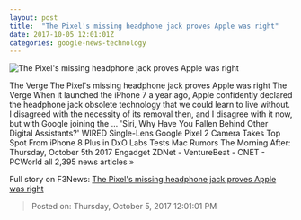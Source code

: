 ```yaml
---
layout: post
title:  "The Pixel's missing headphone jack proves Apple was right"
date: 2017-10-05 12:01:01Z
categories: google-news-technology
---
```


![The Pixel's missing headphone jack proves Apple was right](https://cdn0.vox-cdn.com/thumbor/HFqcaL4fQbknW7afb4WX2NSUPDg=/0x146:2040x1214/fit-in/1200x630/cdn2.vox-cdn.com/uploads/chorus_asset/file/9378971/jbareham_170921_2006_0143.jpg)

The Verge The Pixel's missing headphone jack proves Apple was right The Verge When it launched the iPhone 7 a year ago, Apple confidently declared the headphone jack obsolete technology that we could learn to live without. I disagreed with the necessity of its removal then, and I disagree with it now, but with Google joining the ... 'Siri, Why Have You Fallen Behind Other Digital Assistants?' WIRED Single-Lens Google Pixel 2 Camera Takes Top Spot From iPhone 8 Plus in DxO Labs Tests Mac Rumors The Morning After: Thursday, October 5th 2017 Engadget ZDNet - VentureBeat - CNET - PCWorld all 2,395 news articles »


Full story on F3News: [The Pixel's missing headphone jack proves Apple was right](http://www.f3nws.com/n/pGXszB)

> Posted on: Thursday, October 5, 2017 12:01:01 PM
